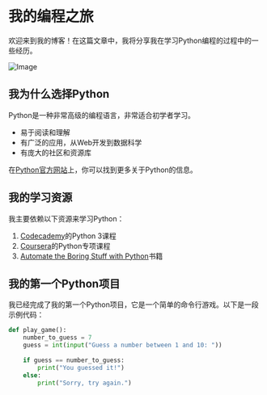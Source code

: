 # 我的编程之旅

欢迎来到我的博客！在这篇文章中，我将分享我在学习Python编程的过程中的一些经历。

![Image](https://example.com/my-coding-journey.jpg)

## 我为什么选择Python

Python是一种非常高级的编程语言，非常适合初学者学习。

- 易于阅读和理解
- 有广泛的应用，从Web开发到数据科学
- 有庞大的社区和资源库

在[Python官方网站](https://www.python.org/)上，你可以找到更多关于Python的信息。

## 我的学习资源

我主要依赖以下资源来学习Python：

1. [Codecademy](https://www.codecademy.com/learn/learn-python-3)的Python 3课程
2. [Coursera](https://www.coursera.org/specializations/python)的Python专项课程
3. [Automate the Boring Stuff with Python](https://automatetheboringstuff.com/)书籍

## 我的第一个Python项目

我已经完成了我的第一个Python项目，它是一个简单的命令行游戏。以下是一段示例代码：

```python
def play_game():
    number_to_guess = 7
    guess = int(input("Guess a number between 1 and 10: "))
    
    if guess == number_to_guess:
        print("You guessed it!")
    else:
        print("Sorry, try again.")
